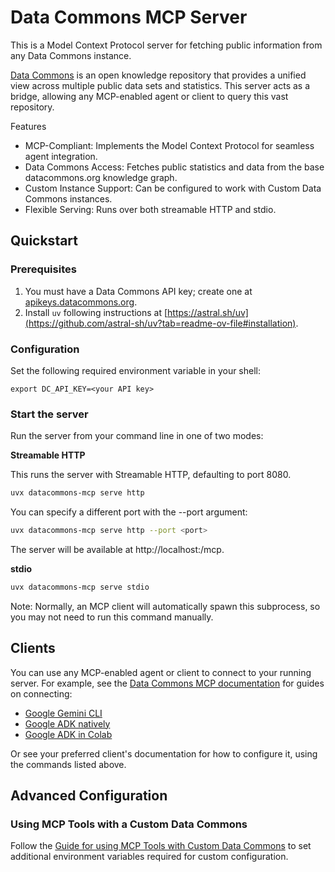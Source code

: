# Data Commons MCP Server

This is a Model Context Protocol server for fetching public information from any Data Commons instance.

[Data Commons](https://datacommons.org) is an open knowledge repository that provides a unified view across multiple public data sets and statistics.  This server acts as a bridge, allowing any MCP-enabled agent or client to query this vast repository.

Features
* MCP-Compliant: Implements the Model Context Protocol for seamless agent integration.
* Data Commons Access: Fetches public statistics and data from the base datacommons.org knowledge graph.
* Custom Instance Support: Can be configured to work with Custom Data Commons instances.
* Flexible Serving: Runs over both streamable HTTP and stdio.

## Quickstart

### Prerequisites

1.  You must have a Data Commons API key; create one at [apikeys.datacommons.org](https://apikeys.datacommons.org/).
2.  Install `uv` following instructions at [https://astral.sh/uv](https://github.com/astral-sh/uv?tab=readme-ov-file#installation).

### Configuration

Set the following required environment variable in your shell:

```
export DC_API_KEY=<your API key>
```

### Start the server 

Run the server from your command line in one of two modes:

**Streamable HTTP**

This runs the server with Streamable HTTP, defaulting to port 8080.

```bash
uvx datacommons-mcp serve http
```
You can specify a different port with the --port argument:
```bash
uvx datacommons-mcp serve http --port <port>
```

The server will be available at http://localhost:<port>/mcp.

**stdio**

```bash
uvx datacommons-mcp serve stdio
```
Note: Normally, an MCP client will automatically spawn this subprocess, so you may not need to run this command manually.

## Clients

You can use any MCP-enabled agent or client to connect to your running server. For example, see the [Data Commons MCP documentation](https://github.com/datacommonsorg/agent-toolkit/blob/main/docs/user_guide.md) for guides on connecting:
* [Google Gemini CLI](https://github.com/datacommonsorg/agent-toolkit/blob/main/docs/quickstart.md)
* [Google ADK natively](https://github.com/datacommonsorg/agent-toolkit/blob/main/docs/quickstart.md)
* [Google ADK in Colab](https://colab.research.google.com/github/datacommonsorg/agent-toolkit/blob/main/notebooks/datacommons_mcp_tools_with_custom_agent.ipynb)

Or see your preferred client's documentation for how to configure it, using the commands listed above.

## Advanced Configuration
### Using MCP Tools with a Custom Data Commons

Follow the [Guide for using MCP Tools with Custom Data Commons](https://github.com/datacommonsorg/agent-toolkit/blob/main/docs/user_guide.md#custom-data-commons) to set additional environment variables required for custom configuration.
